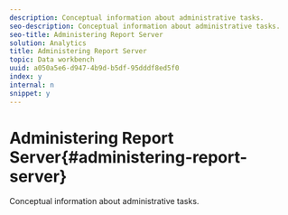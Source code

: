```yaml
---
description: Conceptual information about administrative tasks.
seo-description: Conceptual information about administrative tasks.
seo-title: Administering Report Server
solution: Analytics
title: Administering Report Server
topic: Data workbench
uuid: a050a5e6-d947-4b9d-b5df-95dddf8ed5f0
index: y
internal: n
snippet: y
---
```


# Administering Report Server{#administering-report-server}

Conceptual information about administrative tasks.

